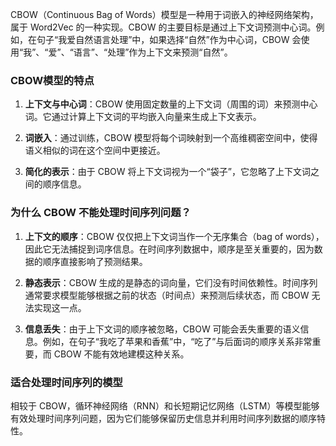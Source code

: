 CBOW（Continuous Bag of Words）模型是一种用于词嵌入的神经网络架构，属于 Word2Vec 的一种实现。CBOW 的主要目标是通过上下文词预测中心词。例如，在句子“我爱自然语言处理”中，如果选择“自然”作为中心词，CBOW 会使用“我”、“爱”、“语言”、“处理”作为上下文来预测“自然”。

### CBOW模型的特点

1. **上下文与中心词**：CBOW 使用固定数量的上下文词（周围的词）来预测中心词。它通过计算上下文词的平均嵌入向量来生成上下文表示。

2. **词嵌入**：通过训练，CBOW 模型将每个词映射到一个高维稠密空间中，使得语义相似的词在这个空间中更接近。

3. **简化的表示**：由于 CBOW 将上下文词视为一个“袋子”，它忽略了上下文词之间的顺序信息。

### 为什么 CBOW 不能处理时间序列问题？

1. **上下文的顺序**：CBOW 仅仅把上下文词当作一个无序集合（bag of words），因此它无法捕捉到词序信息。在时间序列数据中，顺序是至关重要的，因为数据的顺序直接影响了预测结果。

2. **静态表示**：CBOW 生成的是静态的词向量，它们没有时间依赖性。时间序列通常要求模型能够根据之前的状态（时间点）来预测后续状态，而 CBOW 无法实现这一点。

3. **信息丢失**：由于上下文词的顺序被忽略，CBOW 可能会丢失重要的语义信息。例如，在句子“我吃了苹果和香蕉”中，“吃了”与后面词的顺序关系非常重要，而 CBOW 不能有效地建模这种关系。

### 适合处理时间序列的模型

相较于 CBOW，循环神经网络（RNN）和长短期记忆网络（LSTM）等模型能够有效处理时间序列问题，因为它们能够保留历史信息并利用时间序列数据的顺序特性。
